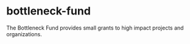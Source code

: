 # bottleneck-fund
The Bottleneck Fund provides small grants to high impact projects and organizations.
